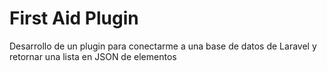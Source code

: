 # First Aid Plugin
Desarrollo de un plugin para conectarme a una base de datos de Laravel y retornar una lista en JSON de elementos
